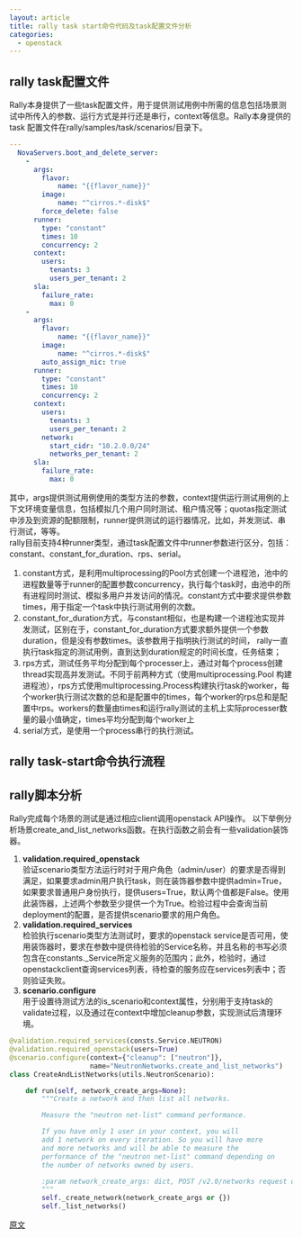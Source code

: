 ```yaml
---
layout: article  
title: rally task start命令代码及task配置文件分析   
categories:  
  - openstack  
---
```

## rally task配置文件
Rally本身提供了一些task配置文件，用于提供测试用例中所需的信息包括场景测试中所传入的参数、运行方式是并行还是串行，context等信息。Rally本身提供的task 配置文件在rally/samples/task/scenarios/目录下。

```yaml
---
  NovaServers.boot_and_delete_server:
    -
      args:
        flavor:
            name: "{{flavor_name}}"
        image:
            name: "^cirros.*-disk$"
        force_delete: false
      runner:
        type: "constant"
        times: 10
        concurrency: 2
      context:
        users:
          tenants: 3
          users_per_tenant: 2
      sla:
        failure_rate:
          max: 0
    -
      args:
        flavor:
            name: "{{flavor_name}}"
        image:
            name: "^cirros.*-disk$"
        auto_assign_nic: true
      runner:
        type: "constant"
        times: 10
        concurrency: 2
      context:
        users:
          tenants: 3
          users_per_tenant: 2
        network:
          start_cidr: "10.2.0.0/24"
          networks_per_tenant: 2
      sla:
        failure_rate:
          max: 0
```
其中，args提供测试用例使用的类型方法的参数，context提供运行测试用例的上下文环境变量信息，包括模拟几个用户同时测试、租户情况等；quotas指定测试中涉及到资源的配额限制，runner提供测试的运行器情况，比如，并发测试、串行测试，等等。  
rally目前支持4种runner类型，通过task配置文件中runner参数进行区分，包括：constant、constant_for_duration、rps、serial。
1. constant方式，是利用multiprocessing的Pool方式创建一个进程池，池中的进程数量等于runner的配置参数concurrency，执行每个task时，由池中的所有进程同时测试、模拟多用户并发访问的情况。constant方式中要求提供参数times，用于指定一个task中执行测试用例的次数。
1. constant_for_duration方式，与constant相似，也是构建一个进程池实现并发测试，区别在于，constant_for_duration方式要求额外提供一个参数duration，但是没有参数times。该参数用于指明执行测试的时间， rally一直执行task指定的测试用例，直到达到duration规定的时间长度，任务结束；
1. rps方式，测试任务平均分配到每个processer上，通过对每个process创建thread实现高并发测试。不同于前两种方式（使用multiprocessing.Pool 构建进程池），rps方式使用multiprocessing.Process构建执行task的worker，每个worker执行测试次数的总和是配置中的times，每个worker的rps总和是配置中rps。workers的数量由times和运行rally测试的主机上实际processer数量的最小值确定，times平均分配到每个worker上
1. serial方式，是使用一个process串行的执行测试。

## rally task-start命令执行流程

## rally脚本分析
Rally完成每个场景的测试是通过相应client调用openstack API操作。
以下举例分析场景create_and_list_networks函数。在执行函数之前会有一些validation装饰器。
1. **validation.required_openstack**   
 验证scenario类型方法运行时对于用户角色（admin/user）的要求是否得到满足，如果要求admin用户执行task，则在装饰器参数中提供admin=True，如果要求普通用户身份执行，提供users=True，默认两个值都是False。使用此装饰器，上述两个参数至少提供一个为True。检验过程中会查询当前deployment的配置，是否提供scenario要求的用户角色。
1. **validation.required_services**   
检验执行scenario类型方法测试时，要求的openstack service是否可用，使用装饰器时，要求在参数中提供待检验的Service名称，并且名称的书写必须包含在constants._Service所定义服务的范围内；此外，检验时，通过openstackclient查询services列表，待检查的服务应在services列表中；否则验证失败。
1. **scenario.configure**   
用于设置待测试方法的is_scenario和context属性，分别用于支持task的validate过程，以及通过在context中增加cleanup参数，实现测试后清理环境。
```python
@validation.required_services(consts.Service.NEUTRON)
@validation.required_openstack(users=True)
@scenario.configure(context={"cleanup": ["neutron"]},
                    name="NeutronNetworks.create_and_list_networks")
class CreateAndListNetworks(utils.NeutronScenario):

    def run(self, network_create_args=None):
        """Create a network and then list all networks.

        Measure the "neutron net-list" command performance.

        If you have only 1 user in your context, you will
        add 1 network on every iteration. So you will have more
        and more networks and will be able to measure the
        performance of the "neutron net-list" command depending on
        the number of networks owned by users.

        :param network_create_args: dict, POST /v2.0/networks request options
        """
        self._create_network(network_create_args or {})
        self._list_networks()
```
[原文](https://blog.csdn.net/bc_vnetwork/article/details/51818514)
